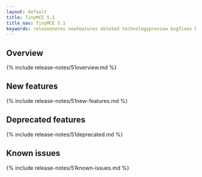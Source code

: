 ```yaml
---
layout: default
title: TinyMCE 5.1
title_nav: TinyMCE 5.1
keywords: releasenotes newfeatures deleted technologypreview bugfixes knownissues
---
```


## Overview

{% include release-notes/51overview.md %}

## New features

{% include release-notes/51new-features.md %}

## Deprecated features

{% include release-notes/51deprecated.md %}

## Known issues

{% include release-notes/51known-issues.md %}


